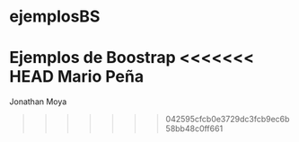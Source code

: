 # ejemplosBS
Ejemplos de Boostrap
<<<<<<< HEAD
Mario Peña
=======
Jonathan Moya
>>>>>>> 042595cfcb0e3729dc3fcb9ec6b58bb48c0ff661
